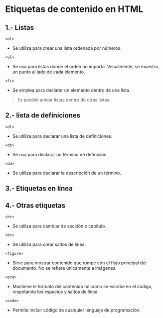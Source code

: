 # Etiquetas de contenido en HTML


## 1.- Listas

`<ol>`
- Se utiliza para crear una lista ordenada por números.

`<ul>`
- Se usa para listas donde el orden no importa. Visualmente, se muestra un punto al lado de cada elemento.

`<li>`
- Se emplea para declarar un elemento dentro de una lista.

> Es posible anidar listas dentro de otras listas.

## 2.- lista de definiciones

`<dl>`
- Se utiliza para declarar una lista de definiciones.

`<dt>`
- Se usa para declarar un término de definición.

`<dd>`
- Se utiliza para declarar la descripción de un término.

## 3.- Etiquetas en línea



## 4.- Otras etiquetas

`<hr>`
- Se utiliza para cambiar de sección o capítulo.

`<br>`
- Se utiliza para crear saltos de línea.

`<figure>`
- Sirve para mostrar contenido que rompe con el flujo principal del documento. No se refiere únicamente a imágenes.

`<pre>`
- Mantiene el formato del contenido tal como se escribe en el código, respetando los espacios y saltos de línea.

`<code>`
- Permite incluir código de cualquier lenguaje de programación.

